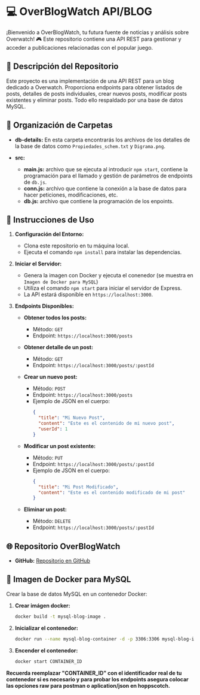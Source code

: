 # 💻 OverBlogWatch API/BLOG

¡Bienvenido a OverBlogWatch, tu futura fuente de noticias y análisis sobre Overwatch! 🎮 Este repositorio contiene una API REST para gestionar y acceder a publicaciones relacionadas con el popular juego.

## 📖 Descripción del Repositorio

Este proyecto es una implementación de una API REST para un blog dedicado a Overwatch. Proporciona endpoints para obtener listados de posts, detalles de posts individuales, crear nuevos posts, modificar posts existentes y eliminar posts. Todo ello respaldado por una base de datos MySQL.


## 📂 Organización de Carpetas
- **db-details:** En esta carpeta encontrarás los archivos de los detalles de la base de datos  como `Propiedades_schem.txt` y `Digrama.png`.

- **src:**
  - **main.js:** archivo que se ejecuta al introducir `npm start`, contiene la programación para el llamado y gestión de parámetros de endpoints de `db.js`.
  - **conn.js:** archivo que contiene la conexión a la base de datos para hacer peticiones, modificaciones, etc.
  - **db.js:** archivo que contiene la programación de los enpoints.

## 🚀 Instrucciones de Uso

1. **Configuración del Entorno:**
   - Clona este repositorio en tu máquina local.
   - Ejecuta el comando `npm install` para instalar las dependencias.

2. **Iniciar el Servidor:**
   - Genera la imagen con Docker y ejecuta el conenedor (se muestra en `Imagen de Docker para MySQL`)
   - Utiliza el comando `npm start` para iniciar el servidor de Express.
   - La API estará disponible en `https://localhost:3000`.

3. **Endpoints Disponibles:**
   - **Obtener todos los posts:**
     - Método: `GET`
     - Endpoint: `https://localhost:3000/posts`

   - **Obtener detalle de un post:**
     - Método: `GET`
     - Endpoint: `https://localhost:3000/posts/:postId`

   - **Crear un nuevo post:**
     - Método: `POST`
     - Endpoint: `https://localhost:3000/posts`
     - Ejemplo de JSON en el cuerpo:
       ```json
       {
         "title": "Mi Nuevo Post",
         "content": "Este es el contenido de mi nuevo post",
         "userId": 1
       }
       ```

   - **Modificar un post existente:**
     - Método: `PUT`
     - Endpoint: `https://localhost:3000/posts/:postId`
     - Ejemplo de JSON en el cuerpo:
       ```json
       {
         "title": "Mi Post Modificado",
         "content": "Este es el contenido modificado de mi post"
       }
       ```

   - **Eliminar un post:**
     - Método: `DELETE`
     - Endpoint: `https://localhost:3000/posts/:postId`

## 🌐 Repositorio OverBlogWatch

- **GitHub:**
  [Repositorio en GitHub](https://github.com/TuUsuario/OverBlogWatch)

## 🐳 Imagen de Docker para MySQL

Crear la base de datos MySQL en un contenedor Docker:

1. **Crear imágen docker:**
   ```bash
   docker build -t mysql-blog-image .
2. **Inicializar el contenedor:**
   ```bash
   docker run --name mysql-blog-container -d -p 3306:3306 mysql-blog-image
4. **Encender el contenedor:**
   ```bash
   docker start CONTAINER_ID


**Recuerda reemplazar "CONTAINER_ID" con el identificador real de tu contenedor si es necesario y para probar los endpoints asegura colocar las opciones raw para postman o aplication/json en hoppscotch.**

